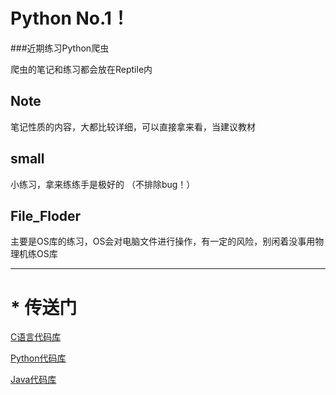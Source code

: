 # Python No.1！


###近期练习Python爬虫

爬虫的笔记和练习都会放在Reptile内

## Note

笔记性质的内容，大都比较详细，可以直接拿来看，当建议教材

## small

小练习，拿来练练手是极好的
（不排除bug！）

## File_Floder

主要是OS库的练习，OS会对电脑文件进行操作，有一定的风险，别闲着没事用物理机练OS库

***
# * 传送门

[C语言代码库](https://coding.net/u/SLdeongaree/p/Coding/git)

[Python代码库](https://coding.net/u/SLdeongaree/p/Python/git)

[Java代码库](https://coding.net/u/SLdeongaree/p/Java/git)
